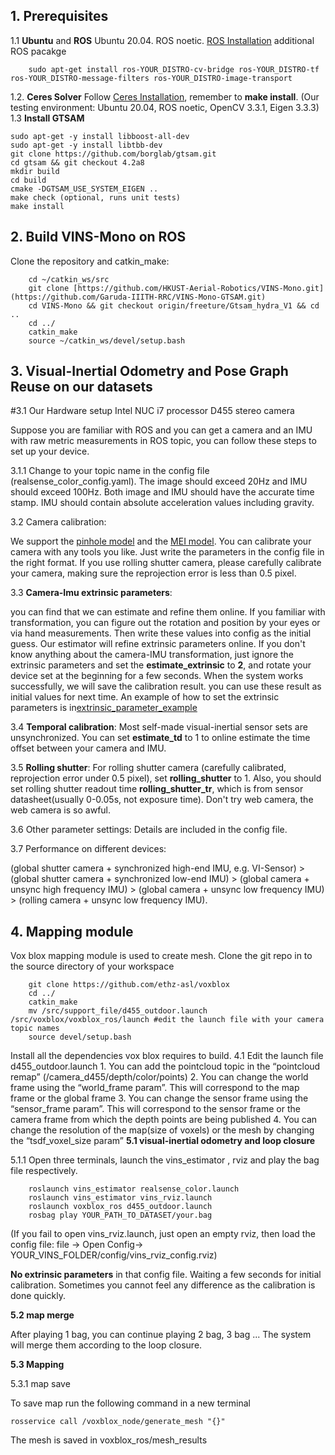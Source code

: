 
## 1. Prerequisites
1.1 **Ubuntu** and **ROS**
Ubuntu  20.04.
ROS noetic. [ROS Installation](http://wiki.ros.org/ROS/Installation)
additional ROS pacakge
```
    sudo apt-get install ros-YOUR_DISTRO-cv-bridge ros-YOUR_DISTRO-tf ros-YOUR_DISTRO-message-filters ros-YOUR_DISTRO-image-transport
```


1.2. **Ceres Solver**
Follow [Ceres Installation](http://ceres-solver.org/installation.html), remember to **make install**.
(Our testing environment: Ubuntu 20.04, ROS noetic, OpenCV 3.3.1, Eigen 3.3.3) 
1.3 **Install GTSAM**
```
sudo apt-get -y install libboost-all-dev
sudo apt-get -y install libtbb-dev
git clone https://github.com/borglab/gtsam.git
cd gtsam && git checkout 4.2a8
mkdir build
cd build
cmake -DGTSAM_USE_SYSTEM_EIGEN ..
make check (optional, runs unit tests)
make install
```
## 2. Build VINS-Mono on ROS
Clone the repository and catkin_make:
```
    cd ~/catkin_ws/src
    git clone [https://github.com/HKUST-Aerial-Robotics/VINS-Mono.git](https://github.com/Garuda-IIITH-RRC/VINS-Mono-GTSAM.git)
    cd VINS-Mono && git checkout origin/freeture/Gtsam_hydra_V1 && cd ..
    cd ../
    catkin_make
    source ~/catkin_ws/devel/setup.bash
```

## 3. Visual-Inertial Odometry and Pose Graph Reuse on our datasets

#3.1 Our Hardware setup
    Intel NUC i7 processor
    D455 stereo camera


Suppose you are familiar with ROS and you can get a camera and an IMU with raw metric measurements in ROS topic, you can follow these steps to set up your device.

3.1.1 Change to your topic name in the config file (realsense_color_config.yaml). The image should exceed 20Hz and IMU should exceed 100Hz. Both image and IMU should have the accurate time stamp. IMU should contain absolute acceleration values including gravity.

3.2 Camera calibration:

We support the [pinhole model](http://docs.opencv.org/2.4.8/modules/calib3d/doc/camera_calibration_and_3d_reconstruction.html) and the [MEI model](http://www.robots.ox.ac.uk/~cmei/articles/single_viewpoint_calib_mei_07.pdf). You can calibrate your camera with any tools you like. Just write the parameters in the config file in the right format. If you use rolling shutter camera, please carefully calibrate your camera, making sure the reprojection error is less than 0.5 pixel.

3.3 **Camera-Imu extrinsic parameters**:

 you can find that we can estimate and refine them online. If you familiar with transformation, you can figure out the rotation and position by your eyes or via hand measurements. Then write these values into config as the initial guess. Our estimator will refine extrinsic parameters online. If you don't know anything about the camera-IMU transformation, just ignore the extrinsic parameters and set the **estimate_extrinsic** to **2**, and rotate your device set at the beginning for a few seconds. When the system works successfully, we will save the calibration result. you can use these result as initial values for next time. An example of how to set the extrinsic parameters is in[extrinsic_parameter_example](https://github.com/HKUST-Aerial-Robotics/VINS-Mono/blob/master/config/extrinsic_parameter_example.pdf)

3.4 **Temporal calibration**:
Most self-made visual-inertial sensor sets are unsynchronized. You can set **estimate_td** to 1 to online estimate the time offset between your camera and IMU.  

3.5 **Rolling shutter**:
For rolling shutter camera (carefully calibrated, reprojection error under 0.5 pixel), set **rolling_shutter** to 1. Also, you should set rolling shutter readout time **rolling_shutter_tr**, which is from sensor datasheet(usually 0-0.05s, not exposure time). Don't try web camera, the web camera is so awful.

3.6 Other parameter settings: Details are included in the config file.

3.7 Performance on different devices: 

(global shutter camera + synchronized high-end IMU, e.g. VI-Sensor) > (global shutter camera + synchronized low-end IMU) > (global camera + unsync high frequency IMU) > (global camera + unsync low frequency IMU) > (rolling camera + unsync low frequency IMU). 

## 4. Mapping module

 Vox blox mapping module is used to create mesh. Clone the git repo in to the source directory of your workspace
```
    git clone https://github.com/ethz-asl/voxblox
    cd ../
    catkin_make
    mv /src/support_file/d455_outdoor.launch /src/voxblox/voxblox_ros/launch #edit the launch file with your camera topic names
    source devel/setup.bash
```
Install all the dependencies vox blox requires to build.
4.1 Edit the launch file d455_outdoor.launch
    1. You can add the pointcloud topic in the “pointcloud remap” (/camera_d455/depth/color/points)
    2. You can change the world frame using the “world_frame param”. This will correspond to the map frame or the global frame
    3. You can change the sensor frame using the “sensor_frame param”. This will correspond to the sensor frame or the camera frame             from which the depth points are being published
    4. You can change the resolution of the map(size of voxels) or the mesh by changing the “tsdf_voxel_size param”
**5.1 visual-inertial odometry and loop closure**

5.1.1 Open three terminals, launch the vins_estimator , rviz and play the bag file respectively. 
```
    roslaunch vins_estimator realsense_color.launch 
    roslaunch vins_estimator vins_rviz.launch
    roslaunch voxblox_ros d455_outdoor.launch 
    rosbag play YOUR_PATH_TO_DATASET/your.bag 
```
(If you fail to open vins_rviz.launch, just open an empty rviz, then load the config file: file -> Open Config-> YOUR_VINS_FOLDER/config/vins_rviz_config.rviz)


**No extrinsic parameters** in that config file.  Waiting a few seconds for initial calibration. Sometimes you cannot feel any difference as the calibration is done quickly.

**5.2 map merge**

After playing 1 bag, you can continue playing 2 bag, 3 bag ... The system will merge them according to the loop closure.

**5.3 Mapping**

5.3.1 map save

To save map run the following command in a new terminal
```
rosservice call /voxblox_node/generate_mesh "{}"
```
The mesh is saved in voxblox_ros/mesh_results


